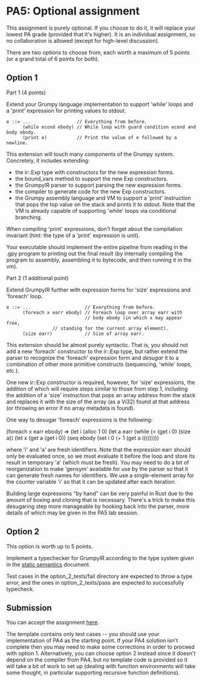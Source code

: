 # PA5: Optional assignment

This assignment is purely optional. If you choose to do it, it will replace your lowest PA grade (provided that it's higher). It is an individual assignment, so no collaboration is allowed (except for high-level discussion).

There are two options to choose from, each worth a maximum of 5 points (or a grand total of 6 points for both).

## Option 1

Part 1 (4 points)

Extend your Grumpy language implementation to support 'while' loops and a 'print' expression for printing values to stdout.

```
e ::= ...                 // Everything from before.
      (while econd ebody) // While loop with guard condition econd and body ebody.
      (print e)           // Print the value of e followed by a newline.
```

This extension will touch many components of the Grumpy system. Concretely, it includes extending:

* the ir::Exp type with constructors for the new expression forms.
* the bound_vars method to support the new Exp constructors.
* the GrumpyIR parser to support parsing the new expression forms.
* the compiler to generate code for the new Exp constructors.
* the Grumpy assembly language and VM to support a 'print' instruction that pops the top value on the stack and prints it to stdout. Note that the VM is already capable of supporting 'while' loops via conditional branching.

When compiling 'print' expressions, don't forget about the compilation invariant (hint: the type of a 'print' expression is unit).

Your executable should implement the entire pipeline from reading in the .gpy program to printing out the final result (by internally compiling the program to assembly, assembling it to bytecode, and then running it in the vm).

Part 2 (1 additional point)

Extend GrumpyIR further with expression forms for 'size' expressions and 'foreach' loop.

```
e ::= ...                    // Everything from before.
      (foreach x earr ebody) // Foreach loop over array earr with
                             // body ebody (in which x may appear free,
			     // standing for the current array element).
      (size earr)            // Size of array earr.
```

This extension should be almost purely syntactic. That is, you should not add a new 'foreach' constructor to the ir::Exp type, but rather extend the parser to recognize the 'foreach' expression form and *desugar* it to a combination of other more primitive constructs (sequencing, 'while' loops, etc.).

One new ir::Exp constructor is required, however, for 'size' expressions, the addition of which will require steps similar to those from step 1, including the addition of a 'size' instruction that pops an array address from the stack and replaces it with the size of the array (as a Vi32) found at that address (or throwing an error if no array metadata is found).

One way to desugar 'foreach' expressions is the following:

(foreach x earr ebody)
=>
(let i (alloc 1 0)
  (let a earr
    (while (< (get i 0) (size a))
      (let x (get a (get i 0))
        (seq ebody (set i 0 (+ 1 (get a i))))))))

where 'i' and 'a' are fresh identifiers. Note that the expression earr should only be evaluated once, so we must evaluate it before the loop and store its result in temporary 'a' (which must be fresh). You may need to do a bit of reorganization to make 'gensym' available for use by the parser so that it can generate fresh names for identifiers. We use a single-element array for the counter variable 'i' so that it can be updated after each iteration.

Building large expressions "by hand" can be very painful in Rust due to the amount of boxing and cloning that is necessary. There's a trick to make this desugaring step more manageable by hooking back into the parser, more details of which may be given in the PA5 lab session.

## Option 2

This option is worth up to 5 points.

Implement a typechecker for GrumpyIR according to the type system given in the [static semantics](../doc/grumpyIR_static.pdf) document.

Test cases in the option_2_tests/fail directory are expected to throw a type error, and the ones in option_2_tests/pass are expected to successfully typecheck.

## Submission
   
You can accept the assignment [here](https://classroom.github.com/a/mIrr47F0).

The template contains only test cases -- you should use your implementation of PA4 as the starting point. If your PA4 solution isn't complete then you may need to make some corrections in order to proceed with option 1. Alternatively, you can choose option 2 instead since it doesn't depend on the compiler from PA4, but no template code is provided so it will take a bit of work to set up (dealing with function environments will take some thought, in particular supporting recursive function definitions).
